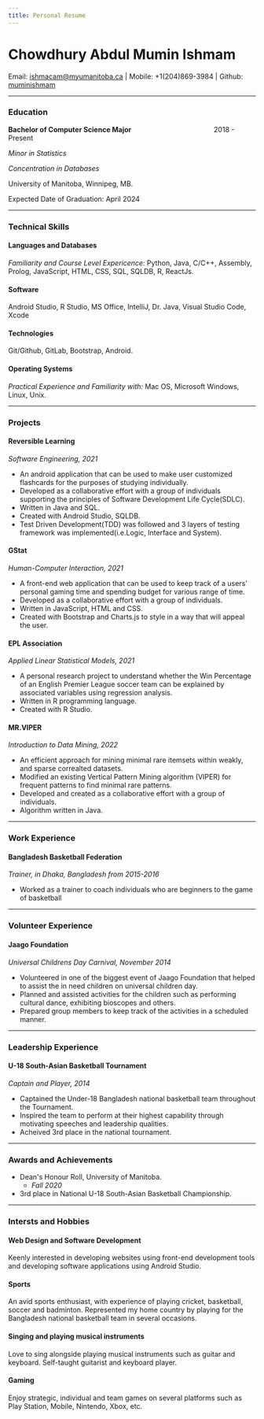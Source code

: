 ```yaml
---
title: Personal Resume
---
```

# Chowdhury Abdul Mumin Ishmam

Email: ishmacam@myumanitoba.ca | Mobile: +1(204)869-3984 | Github: [muminishmam](https://github.com/muminishmam)

---

### **Education** 

**Bachelor of Computer Science Major**&emsp;&emsp;&emsp;&emsp;&emsp;&emsp;&emsp;&emsp;&emsp;&emsp;&emsp;&emsp;2018 - Present

*Minor in Statistics*

*Concentration in Databases*

University of Manitoba, Winnipeg, MB. 

Expected Date of Graduation: April 2024

---

### **Technical Skills**

#### **Languages and Databases**

*Familiarity and Course Level Expericence:* Python, Java, C/C++, Assembly, Prolog, JavaScript, HTML, CSS, SQL, SQLDB, R, ReactJs.

#### **Software** 

Android Studio, R Studio, MS Office, IntelliJ, Dr. Java, Visual Studio Code, Xcode

#### **Technologies**

Git/Github, GitLab, Bootstrap, Android. 

#### **Operating Systems** 

*Practical Experience and Familiarity with:* Mac OS, Microsoft Windows, Linux, Unix.

---

### **Projects**

#### **Reversible Learning**

*Software Engineering, 2021*

- An android application that can be used to make user customized flashcards for the purposes of studying individually. 
- Developed as a collaborative effort with a group of individuals supporting the principles of Software Development Life Cycle(SDLC). 
- Written in Java and SQL.
- Created with Android Studio, SQLDB. 
- Test Driven Development(TDD) was followed and 3 layers of testing framework was implemented(i.e.Logic, Interface and System).


#### **GStat**

*Human-Computer Interaction, 2021*

- A front-end web application that can be used to keep track of a users' personal gaming time and spending budget for various range of time. 
- Developed as a collaborative effort with a group of individuals. 
- Written in JavaScript, HTML and CSS. 
- Created with Bootstrap and Charts.js to style in a way that will appeal the user. 


#### **EPL Association**

*Applied Linear Statistical Models, 2021*

- A personal research project to understand whether the Win Percentage of an English Premier League soccer team can be explained by associated variables using regression analysis. 
- Written in R programming language.
- Created with R Studio.


#### **MR.VIPER**

*Introduction to Data Mining, 2022*

- An efficient approach for mining minimal rare itemsets within weakly, and sparse correalted datasets. 
- Modified an existing Vertical Pattern Mining algorithm (VIPER) for frequent patterns to find minimal rare patterns. 
- Developed and created as a collaborative effort with a group of individuals. 
- Algorithm written in Java. 


---

### **Work Experience**

#### **Bangladesh Basketball Federation**

*Trainer, in Dhaka, Bangladesh from 2015-2016*

- Worked as a trainer to coach individuals who are beginners to the game of basketball

---

### **Volunteer Experience**

#### **Jaago Foundation**

*Universal Childrens Day Carnival, November 2014*

- Volunteered in one of the biggest event of Jaago Foundation that helped to assist the in need children on universal children day. 
- Planned and assisted activities for the children such as performing cultural dance, exhibiting bioscopes and others. 
- Prepared group members to keep track of the activities in a scheduled manner. 

---


### **Leadership Experience**

#### **U-18 South-Asian Basketball Tournament**

*Captain and Player, 2014*

- Captained the Under-18 Bangladesh national basketball team throughout the Tournament. 
- Inspired the team to perform at their highest capability through motivating speeches and leadership qualities.  
- Acheived 3rd place in the national tournament. 

---


### **Awards and Achievements**

- Dean's Honour Roll, University of Manitoba.
    - *Fall 2020*
- 3rd place in National U-18 South-Asian Basketball Championship. 

---


### **Intersts and Hobbies**

#### **Web Design and Software Development**

Keenly interested in developing websites using front-end development tools and developing software applications using Android Studio.

#### **Sports** 

An avid sports enthusiast, with experience of playing cricket, basketball, soccer and badminton. Represented my home country by playing for the Bangladesh national basketball team in several occasions.

#### **Singing and playing musical instruments**

Love to sing alongside playing musical instruments such as guitar and keyboard. Self-taught guitarist and keyboard player. 

#### **Gaming**

Enjoy strategic, individual and team games on several platforms such as Play Station, Mobile, Nintendo, Xbox, etc. 
